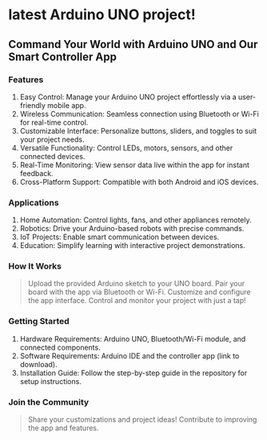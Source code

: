 # latest Arduino UNO project! 
## Command Your World with Arduino UNO and Our Smart Controller App

### Features

1. Easy Control: Manage your Arduino UNO project effortlessly via a user-friendly mobile app.
2. Wireless Communication: Seamless connection using Bluetooth or Wi-Fi for real-time control.
3. Customizable Interface: Personalize buttons, sliders, and toggles to suit your project needs.
4. Versatile Functionality: Control LEDs, motors, sensors, and other connected devices.
5. Real-Time Monitoring: View sensor data live within the app for instant feedback.
6. Cross-Platform Support: Compatible with both Android and iOS devices.

### Applications

 1. Home Automation: Control lights, fans, and other appliances remotely.
 2. Robotics: Drive your Arduino-based robots with precise commands.
 3. IoT Projects: Enable smart communication between devices.
 4. Education: Simplify learning with interactive project demonstrations.

### How It Works

  > Upload the provided Arduino sketch to your UNO board.
  > Pair your board with the app via Bluetooth or Wi-Fi.
  > Customize and configure the app interface.
  > Control and monitor your project with just a tap!

### Getting Started

1. Hardware Requirements: Arduino UNO, Bluetooth/Wi-Fi module, and connected components.
2. Software Requirements: Arduino IDE and the controller app (link to download).
3. Installation Guide: Follow the step-by-step guide in the repository for setup instructions.

### Join the Community

 > Share your customizations and project ideas!
 > Contribute to improving the app and features.
